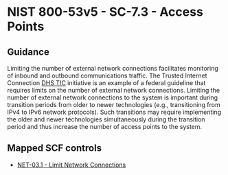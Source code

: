 # NIST 800-53v5 - SC-7.3 - Access Points
## Guidance
Limiting the number of external network connections facilitates monitoring of inbound and outbound communications traffic. The Trusted Internet Connection [DHS TIC](#4f42ee6e-86cc-403b-a51f-76c2b4f81b54) initiative is an example of a federal guideline that requires limits on the number of external network connections. Limiting the number of external network connections to the system is important during transition periods from older to newer technologies (e.g., transitioning from IPv4 to IPv6 network protocols). Such transitions may require implementing the older and newer technologies simultaneously during the transition period and thus increase the number of access points to the system.
## Mapped SCF controls
- [NET-03.1 - Limit Network Connections](../scf/net-031-limitnetworkconnections.md)